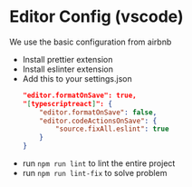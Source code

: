 # Editor Config (vscode)

We use the basic configuration from airbnb

- Install prettier extension
- Install eslinter extension
- Add this to your settings.json
     ```json
     "editor.formatOnSave": true,
     "[typescriptreact]": {
         "editor.formatOnSave": false,
         "editor.codeActionsOnSave": {
             "source.fixAll.eslint": true
         }
     }
     ```
- run `npm run lint` to lint the entire project
- run `npm run lint-fix` to solve problem
